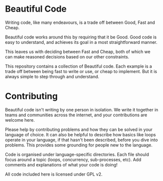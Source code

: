 # Beautiful Code

Writing code, like many endeavours, is a trade off between Good, Fast and Cheap.

Beautiful code works around this by requiring that it be Good.
Good code is easy to understand, and achieves its goal in a most straightforward
manner.

This leaves us with deciding between Fast and Cheap, both of which we can make
reasoned decisions based on our other constraints.

This repository contains a collection of Beautiful code.
Each example is a trade off between being fast to write or use, or cheap to
implement. But it is always simple to step through and understand.

# Contributing

Beautiful code isn't writing by one person in isolation. We write it together in
teams and communities across the internet, and your contributions are welcome
here.

Please help by contributing problems and how they can be solved in your language
of choice.
It can also be helpful to describe how basics like loops operate in your
language, if that hasn't been described, before you dive into problems.
This provides some grounding for people new to the language.

Code is organised under language-specific directories.
Each file should focus around a topic (loops, concurrency, sub-processes, etc).
Add comments and explanations of what your code is doing!

All code included here is licensed under GPL v2.
